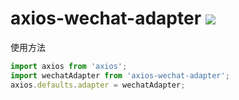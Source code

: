 # axios-wechat-adapter <img src="https://img.shields.io/badge/axios--wechat--adapter-%E5%BE%AE%E4%BF%A1%E5%B0%8F%E7%A8%8B%E5%BA%8Faxios%E9%80%82%E9%85%8D%E5%99%A8-brightgreen">

使用方法

```javascript
import axios from 'axios';
import wechatAdapter from 'axios-wechat-adapter';
axios.defaults.adapter = wechatAdapter;
```
